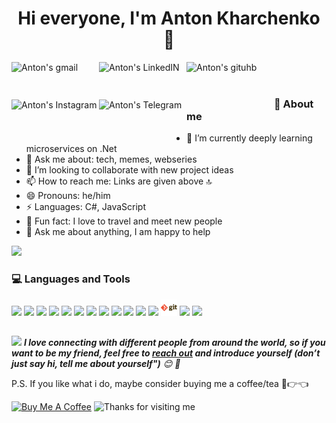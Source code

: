 <h1 align="center">Hi everyone, I'm Anton Kharchenko 👋</h1>
<a href="mailto:anton.kharchenko.job@gmail.com">
  <img align="left" alt="Anton's gmail" height="60px" width="140px" src="https://img.shields.io/badge/Gmail-D14836?style=for-the-badge&logo=gmail&logoColor=white" />
</a>
<a href="https://www.linkedin.com/in/kharchenko-anton/">
  <img align="left" alt="Anton's LinkedIN" height="60px" width="140px" src="https://img.shields.io/badge/LinkedIn-0077B5?style=for-the-badge&logo=linkedin&logoColor=white" />
</a>
<a href="https://leetcode.com/u/anton-kharchenko/">
  <img align="left" alt="Anton's gituhb" height="60px" width="140px" src="https://img.shields.io/badge/-LeetCode-FFA116?style=for-the-badge&logo=LeetCode&logoColor=black" />
</a>
<a href="https://www.instagram.com/kh4_off/">
  <img align="left" alt="Anton's Instagram" height="60px" width="140px" src="https://img.shields.io/badge/Instagram-E4405F?style=for-the-badge&logo=instagram&logoColor=white" />
</a>
<a href="https://t.me/anton_khar4enko">
  <img align="left" alt="Anton's Telegram" height="60px" width="140px" src="https://img.shields.io/badge/Telegram-2CA5E0?style=for-the-badge&logo=telegram&logoColor=white" />
</a>
<br/>
<br/>

### :eyes: About me 
- 🌱 I’m currently deeply learning microservices on .Net
- 💬 Ask me about: tech, memes, webseries
- 👯 I’m looking to collaborate with new project ideas
- 📫 How to reach me: Links are given above 🔝
- 😄 Pronouns: he/him
- ⚡ Languages: C#, JavaScript
- 🤪 Fun fact: I love to travel and meet new people
- 💬 Ask me about anything, I am happy to help

![](https://komarev.com/ghpvc/?username=anton-kharchenko&style=plastic)

### :computer: Languages and Tools
<code><img height="26" src="https://img.shields.io/badge/C%23-239120?style=for-the-badge&logo=csharp&logoColor=white"></code>
<code><img height="26" src="https://img.shields.io/badge/JavaScript-323330?style=for-the-badge&logo=javascript&logoColor=F7DF1E"></code>
<code><img height="26" src="https://img.shields.io/badge/.NET-512BD4?style=for-the-badge&logo=dotnet&logoColor=white"></code>
<code><img height="26" src="https://img.shields.io/badge/Apache_Kafka-231F20?style=for-the-badge&logo=apache-kafka&logoColor=white"></code>
<code><img height="26" src="https://img.shields.io/badge/rabbitmq-%23FF6600.svg?&style=for-the-badge&logo=rabbitmq&logoColor=white"></code>
<code><img height="26" src="https://img.shields.io/badge/Docker-2CA5E0?style=for-the-badge&logo=docker&logoColor=whit"></code>
<code><img height="26" src="https://img.shields.io/badge/Microsoft_SQL_Server-CC2927?style=for-the-badge&logo=microsoft-sql-server&logoColor=white"></code>
<code><img height="26" src="https://img.shields.io/badge/PostgreSQL-316192?style=for-the-badge&logo=postgresql&logoColor=white"></code>
<code><img height="26" src="https://img.shields.io/badge/redis-CC0000.svg?&style=for-the-badge&logo=redis&logoColor=white"></code>
<code><img height="26" src="https://img.shields.io/badge/Azure_DevOps-0078D7?style=for-the-badge&logo=azure-devops&logoColor=white"></code>
<code><img height="26" src="https://img.shields.io/badge/HTML5-E34F26?style=for-the-badge&logo=html5&logoColor=white"></code>
<code><img height="26" src="https://img.shields.io/badge/CSS3-1572B6?style=for-the-badge&logo=css3&logoColor=white"></code>
<code><img height="26" src="https://raw.githubusercontent.com/github/explore/80688e429a7d4ef2fca1e82350fe8e3517d3494d/topics/git/git.png"></code>
<code><img height="26" src="https://img.shields.io/badge/GitHub-100000?style=for-the-badge&logo=github&logoColor=white"></code>
<code><img height="26" src="https://img.shields.io/badge/Windows-0078D6?style=for-the-badge&logo=windows&logoColor=white"></code>
</p>


<!-- ![snake gif](https://github.com/imanishbarnwal/imanishbarnwal/blob/output/github-contribution-grid-snake.gif) -->

##
<img src="https://media.giphy.com/media/LnQjpWaON8nhr21vNW/giphy.gif" width="60"> <em><b>I love connecting with different people from around the world, so if you want to be my friend, feel free to [reach out](https://www.linkedin.com/in/kharchenko-anton/) and introduce yourself (don’t just say hi, tell me about yourself")</b> 😊 💜</em>

<!--END_SECTION:waka-->
P.S. If you like what i do, maybe consider buying me a coffee/tea 🥺👉👈

<a href="https://www.buymeacoffee.com/gumb1t97F?new=1" target="_blank"><img src="https://cdn.buymeacoffee.com/buttons/v2/default-red.png" alt="Buy Me A Coffee" width="150" ></a>
<img height="120" alt="Thanks for visiting me" width="100%" src="https://raw.githubusercontent.com/BrunnerLivio/brunnerlivio/master/images/marquee.svg" />
